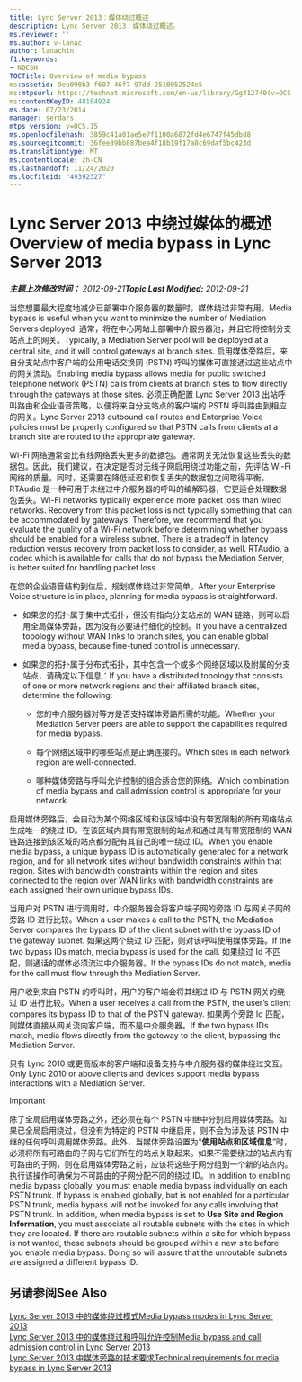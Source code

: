 ```yaml
---
title: Lync Server 2013：媒体绕过概述
description: Lync Server 2013：媒体绕过概述。
ms.reviewer: ''
ms.author: v-lanac
author: lanachin
f1.keywords:
- NOCSH
TOCTitle: Overview of media bypass
ms:assetid: 9ea090b3-f607-46f7-97dd-2510052524e5
ms:mtpsurl: https://technet.microsoft.com/en-us/library/Gg412740(v=OCS.15)
ms:contentKeyID: 48184924
ms.date: 07/23/2014
manager: serdars
mtps_version: v=OCS.15
ms.openlocfilehash: 3859c41a01ae5e7f1100a6872fd4e6747f45dbd8
ms.sourcegitcommit: 36fee89bb887bea4f18b19f17a8c69daf5bc423d
ms.translationtype: MT
ms.contentlocale: zh-CN
ms.lasthandoff: 11/24/2020
ms.locfileid: "49392327"
---
```

# <a name="overview-of-media-bypass-in-lync-server-2013"></a><span data-ttu-id="62d0a-103">Lync Server 2013 中绕过媒体的概述</span><span class="sxs-lookup"><span data-stu-id="62d0a-103">Overview of media bypass in Lync Server 2013</span></span>

<div data-xmlns="http://www.w3.org/1999/xhtml">

<div class="topic" data-xmlns="http://www.w3.org/1999/xhtml" data-msxsl="urn:schemas-microsoft-com:xslt" data-cs="https://msdn.microsoft.com/">

<div data-asp="https://msdn2.microsoft.com/asp">



</div>

<div id="mainSection">

<div id="mainBody"><span data-ttu-id="62d0a-104">

<span> </span></span><span class="sxs-lookup"><span data-stu-id="62d0a-104">

<span> </span></span></span>

<span data-ttu-id="62d0a-105">_**主题上次修改时间：** 2012-09-21_</span><span class="sxs-lookup"><span data-stu-id="62d0a-105">_**Topic Last Modified:** 2012-09-21_</span></span>

<span data-ttu-id="62d0a-106">当您想要最大程度地减少已部署中介服务器的数量时，媒体绕过非常有用。</span><span class="sxs-lookup"><span data-stu-id="62d0a-106">Media bypass is useful when you want to minimize the number of Mediation Servers deployed.</span></span> <span data-ttu-id="62d0a-107">通常，将在中心网站上部署中介服务器池，并且它将控制分支站点上的网关。</span><span class="sxs-lookup"><span data-stu-id="62d0a-107">Typically, a Mediation Server pool will be deployed at a central site, and it will control gateways at branch sites.</span></span> <span data-ttu-id="62d0a-108">启用媒体旁路后，来自分支站点中客户端的公用电话交换网 (PSTN) 呼叫的媒体可直接通过这些站点中的网关流动。</span><span class="sxs-lookup"><span data-stu-id="62d0a-108">Enabling media bypass allows media for public switched telephone network (PSTN) calls from clients at branch sites to flow directly through the gateways at those sites.</span></span> <span data-ttu-id="62d0a-109">必须正确配置 Lync Server 2013 出站呼叫路由和企业语音策略，以便将来自分支站点的客户端的 PSTN 呼叫路由到相应的网关。</span><span class="sxs-lookup"><span data-stu-id="62d0a-109">Lync Server 2013 outbound call routes and Enterprise Voice policies must be properly configured so that PSTN calls from clients at a branch site are routed to the appropriate gateway.</span></span>

<span data-ttu-id="62d0a-p102">Wi-Fi 网络通常会比有线网络丢失更多的数据包。通常网关无法恢复这些丢失的数据包。因此，我们建议，在决定是否对无线子网启用绕过功能之前，先评估 Wi-Fi 网络的质量。同时，还需要在降低延迟和恢复丢失的数据包之间取得平衡。RTAudio 是一种可用于未绕过中介服务器的呼叫的编解码器，它更适合处理数据包丢失。</span><span class="sxs-lookup"><span data-stu-id="62d0a-p102">Wi-Fi networks typically experience more packet loss than wired networks. Recovery from this packet loss is not typically something that can be accommodated by gateways. Therefore, we recommend that you evaluate the quality of a Wi-Fi network before determining whether bypass should be enabled for a wireless subnet. There is a tradeoff in latency reduction versus recovery from packet loss to consider, as well. RTAudio, a codec which is available for calls that do not bypass the Mediation Server, is better suited for handling packet loss.</span></span>

<span data-ttu-id="62d0a-115">在您的企业语音结构到位后，规划媒体绕过非常简单。</span><span class="sxs-lookup"><span data-stu-id="62d0a-115">After your Enterprise Voice structure is in place, planning for media bypass is straightforward.</span></span>

  - <span data-ttu-id="62d0a-116">如果您的拓扑属于集中式拓扑，但没有指向分支站点的 WAN 链路，则可以启用全局媒体旁路，因为没有必要进行细化的控制。</span><span class="sxs-lookup"><span data-stu-id="62d0a-116">If you have a centralized topology without WAN links to branch sites, you can enable global media bypass, because fine-tuned control is unnecessary.</span></span>

  - <span data-ttu-id="62d0a-117">如果您的拓扑属于分布式拓扑，其中包含一个或多个网络区域以及附属的分支站点，请确定以下信息：</span><span class="sxs-lookup"><span data-stu-id="62d0a-117">If you have a distributed topology that consists of one or more network regions and their affiliated branch sites, determine the following:</span></span>
    
      - <span data-ttu-id="62d0a-118">您的中介服务器对等方是否支持媒体旁路所需的功能。</span><span class="sxs-lookup"><span data-stu-id="62d0a-118">Whether your Mediation Server peers are able to support the capabilities required for media bypass.</span></span>
    
      - <span data-ttu-id="62d0a-119">每个网络区域中的哪些站点是正确连接的。</span><span class="sxs-lookup"><span data-stu-id="62d0a-119">Which sites in each network region are well-connected.</span></span>
    
      - <span data-ttu-id="62d0a-120">哪种媒体旁路与呼叫允许控制的组合适合您的网络。</span><span class="sxs-lookup"><span data-stu-id="62d0a-120">Which combination of media bypass and call admission control is appropriate for your network.</span></span>

<span data-ttu-id="62d0a-p103">启用媒体旁路后，会自动为某个网络区域和该区域中没有带宽限制的所有网络站点生成唯一的绕过 ID。在该区域内具有带宽限制的站点和通过具有带宽限制的 WAN 链路连接到该区域的站点都分配有其自己的唯一绕过 ID。</span><span class="sxs-lookup"><span data-stu-id="62d0a-p103">When you enable media bypass, a unique bypass ID is automatically generated for a network region, and for all network sites without bandwidth constraints within that region. Sites with bandwidth constraints within the region and sites connected to the region over WAN links with bandwidth constraints are each assigned their own unique bypass IDs.</span></span>

<span data-ttu-id="62d0a-123">当用户对 PSTN 进行调用时，中介服务器会将客户端子网的旁路 ID 与网关子网的旁路 ID 进行比较。</span><span class="sxs-lookup"><span data-stu-id="62d0a-123">When a user makes a call to the PSTN, the Mediation Server compares the bypass ID of the client subnet with the bypass ID of the gateway subnet.</span></span> <span data-ttu-id="62d0a-124">如果这两个绕过 ID 匹配，则对该呼叫使用媒体旁路。</span><span class="sxs-lookup"><span data-stu-id="62d0a-124">If the two bypass IDs match, media bypass is used for the call.</span></span> <span data-ttu-id="62d0a-125">如果绕过 Id 不匹配，则通话的媒体必须流过中介服务器。</span><span class="sxs-lookup"><span data-stu-id="62d0a-125">If the bypass IDs do not match, media for the call must flow through the Mediation Server.</span></span>

<span data-ttu-id="62d0a-126">用户收到来自 PSTN 的呼叫时，用户的客户端会将其绕过 ID 与 PSTN 网关的绕过 ID 进行比较。</span><span class="sxs-lookup"><span data-stu-id="62d0a-126">When a user receives a call from the PSTN, the user’s client compares its bypass ID to that of the PSTN gateway.</span></span> <span data-ttu-id="62d0a-127">如果两个旁路 Id 匹配，则媒体直接从网关流向客户端，而不是中介服务器。</span><span class="sxs-lookup"><span data-stu-id="62d0a-127">If the two bypass IDs match, media flows directly from the gateway to the client, bypassing the Mediation Server.</span></span>

<span data-ttu-id="62d0a-128">只有 Lync 2010 或更高版本的客户端和设备支持与中介服务器的媒体绕过交互。</span><span class="sxs-lookup"><span data-stu-id="62d0a-128">Only Lync 2010 or above clients and devices support media bypass interactions with a Mediation Server.</span></span>

<div>


> [!IMPORTANT]  
> <span data-ttu-id="62d0a-p106">除了全局启用媒体旁路之外，还必须在每个 PSTN 中继中分别启用媒体旁路。如果已全局启用绕过，但没有为特定的 PSTN 中继启用，则不会为涉及该 PSTN 中继的任何呼叫调用媒体旁路。此外，当媒体旁路设置为“<STRONG>使用站点和区域信息</STRONG>”时，必须将所有可路由的子网与它们所在的站点关联起来。如果不需要绕过的站点内有可路由的子网，则在启用媒体旁路之前，应该将这些子网分组到一个新的站点内。执行该操作可确保为不可路由的子网分配不同的绕过 ID。</span><span class="sxs-lookup"><span data-stu-id="62d0a-p106">In addition to enabling media bypass globally, you must enable media bypass individually on each PSTN trunk. If bypass is enabled globally, but is not enabled for a particular PSTN trunk, media bypass will not be invoked for any calls involving that PSTN trunk. In addition, when media bypass is set to <STRONG>Use Site and Region Information</STRONG>, you must associate all routable subnets with the sites in which they are located. If there are routable subnets within a site for which bypass is not wanted, these subnets should be grouped within a new site before you enable media bypass. Doing so will assure that the unroutable subnets are assigned a different bypass ID.</span></span>



</div>

<div>

## <a name="see-also"></a><span data-ttu-id="62d0a-134">另请参阅</span><span class="sxs-lookup"><span data-stu-id="62d0a-134">See Also</span></span>


[<span data-ttu-id="62d0a-135">Lync Server 2013 中的媒体绕过模式</span><span class="sxs-lookup"><span data-stu-id="62d0a-135">Media bypass modes in Lync Server 2013</span></span>](lync-server-2013-media-bypass-modes.md)  
[<span data-ttu-id="62d0a-136">Lync Server 2013 中的媒体绕过和呼叫允许控制</span><span class="sxs-lookup"><span data-stu-id="62d0a-136">Media bypass and call admission control in Lync Server 2013</span></span>](lync-server-2013-media-bypass-and-call-admission-control.md)  
[<span data-ttu-id="62d0a-137">Lync Server 2013 中媒体旁路的技术要求</span><span class="sxs-lookup"><span data-stu-id="62d0a-137">Technical requirements for media bypass in Lync Server 2013</span></span>](lync-server-2013-technical-requirements-for-media-bypass.md)  
  

<span data-ttu-id="62d0a-138"></div>

</div>

<span> </span>

</div>

</div>

</span><span class="sxs-lookup"><span data-stu-id="62d0a-138"></div>

</div>

<span> </span>

</div>

</div>

</span></span></div>

